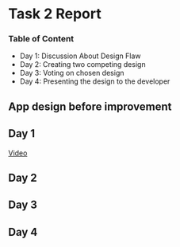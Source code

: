 # Task 2 Report

### **Table of Content** ###

- Day 1: Discussion About Design Flaw
- Day 2: Creating two competing design
- Day 3: Voting on chosen design
- Day 4: Presenting the design to the developer

## App design before improvement


## Day 1
[Video](https://www.youtube.com/)
## Day 2

## Day 3

## Day 4
